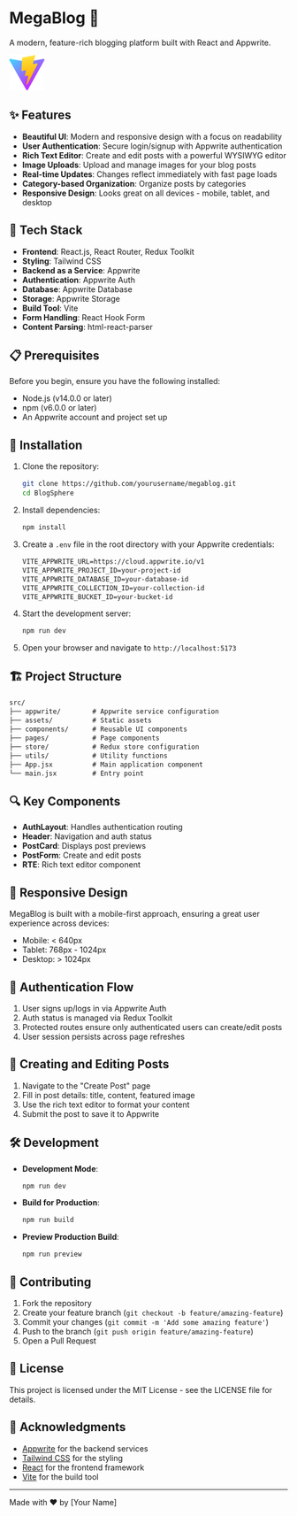# MegaBlog 📝

A modern, feature-rich blogging platform built with React and Appwrite.

![MegaBlog Logo](public/vite.svg)

## ✨ Features

- **Beautiful UI**: Modern and responsive design with a focus on readability
- **User Authentication**: Secure login/signup with Appwrite authentication
- **Rich Text Editor**: Create and edit posts with a powerful WYSIWYG editor
- **Image Uploads**: Upload and manage images for your blog posts
- **Real-time Updates**: Changes reflect immediately with fast page loads
- **Category-based Organization**: Organize posts by categories
- **Responsive Design**: Looks great on all devices - mobile, tablet, and desktop

## 🚀 Tech Stack

- **Frontend**: React.js, React Router, Redux Toolkit
- **Styling**: Tailwind CSS
- **Backend as a Service**: Appwrite
- **Authentication**: Appwrite Auth
- **Database**: Appwrite Database
- **Storage**: Appwrite Storage
- **Build Tool**: Vite
- **Form Handling**: React Hook Form
- **Content Parsing**: html-react-parser

## 📋 Prerequisites

Before you begin, ensure you have the following installed:
- Node.js (v14.0.0 or later)
- npm (v6.0.0 or later)
- An Appwrite account and project set up

## 🔧 Installation

1. Clone the repository:
   ```bash
   git clone https://github.com/yourusername/megablog.git
   cd BlogSphere
   ```

2. Install dependencies:
   ```bash
   npm install
   ```

3. Create a `.env` file in the root directory with your Appwrite credentials:
   ```env
   VITE_APPWRITE_URL=https://cloud.appwrite.io/v1
   VITE_APPWRITE_PROJECT_ID=your-project-id
   VITE_APPWRITE_DATABASE_ID=your-database-id
   VITE_APPWRITE_COLLECTION_ID=your-collection-id
   VITE_APPWRITE_BUCKET_ID=your-bucket-id
   ```

4. Start the development server:
   ```bash
   npm run dev
   ```

5. Open your browser and navigate to `http://localhost:5173`

## 🏗️ Project Structure

```
src/
├── appwrite/        # Appwrite service configuration
├── assets/          # Static assets
├── components/      # Reusable UI components
├── pages/           # Page components
├── store/           # Redux store configuration
├── utils/           # Utility functions
├── App.jsx          # Main application component
└── main.jsx         # Entry point
```

## 🔍 Key Components

- **AuthLayout**: Handles authentication routing
- **Header**: Navigation and auth status
- **PostCard**: Displays post previews
- **PostForm**: Create and edit posts
- **RTE**: Rich text editor component

## 📱 Responsive Design

MegaBlog is built with a mobile-first approach, ensuring a great user experience across devices:
- Mobile: < 640px
- Tablet: 768px - 1024px
- Desktop: > 1024px

## 🔐 Authentication Flow

1. User signs up/logs in via Appwrite Auth
2. Auth status is managed via Redux Toolkit
3. Protected routes ensure only authenticated users can create/edit posts
4. User session persists across page refreshes

## 📝 Creating and Editing Posts

1. Navigate to the "Create Post" page
2. Fill in post details: title, content, featured image
3. Use the rich text editor to format your content
4. Submit the post to save it to Appwrite

## 🛠️ Development

- **Development Mode**:
  ```bash
  npm run dev
  ```

- **Build for Production**:
  ```bash
  npm run build
  ```

- **Preview Production Build**:
  ```bash
  npm run preview
  ```

## 🤝 Contributing

1. Fork the repository
2. Create your feature branch (`git checkout -b feature/amazing-feature`)
3. Commit your changes (`git commit -m 'Add some amazing feature'`)
4. Push to the branch (`git push origin feature/amazing-feature`)
5. Open a Pull Request

## 📜 License

This project is licensed under the MIT License - see the LICENSE file for details.

## 👏 Acknowledgments

- [Appwrite](https://appwrite.io/) for the backend services
- [Tailwind CSS](https://tailwindcss.com/) for the styling
- [React](https://reactjs.org/) for the frontend framework
- [Vite](https://vitejs.dev/) for the build tool

---

Made with ❤️ by [Your Name]
